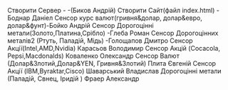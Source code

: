 Створити Сервер -               -(Биков Андрій)
Створити Сайт(файл index.html) - Боднар Даніел
Сенсор курс валют(гривня&долар, долар&евро, долар&фунт)-Бойко Андрій
Сенсор Дорогоцінні метали(Золото,Платина,Срібло)      -Глеба Роман
Сенсор Дорогоцінних металів2 (Ртуть, Паладій, Мідь)    -Голощапов Дмитро
Сенсор Акції(Intel,AMD,Nvidia)                        Карасьов Володимир
Сенсор Акцій (Cocacola, Pepsi,Macdonalds)            Коваленко Олександр
Сенсор Валют (Долар&Злотий,Долар&YEN, Гривня&Злотий)  Плита Євгеній
Сенсор Акції  (IBM,Byraktar,Cisco)                   Шаварський Владислав
Дорогоцінні метали (Паладій, Свнец, Іридій )        Фраер Александр

